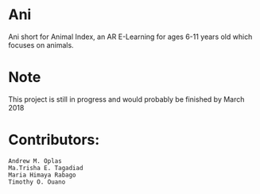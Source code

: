 # Ani
Ani short for Animal Index, an AR E-Learning for ages 6-11 years old which focuses on animals.

# Note
This project is still in progress and would probably be finished by March 2018

# Contributors:
	Andrew M. Oplas
	Ma.Trisha E. Tagadiad
	Maria Himaya Rabago
	Timothy O. Ouano
